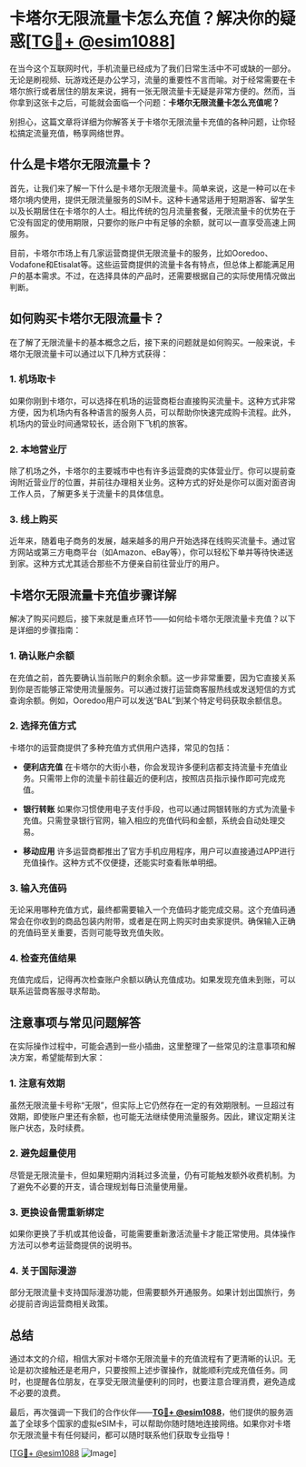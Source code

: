 # 卡塔尔无限流量卡怎么充值？解决你的疑惑[[TG💪+ @esim1088](https://t.me/s/esim1088)]

在当今这个互联网时代，手机流量已经成为了我们日常生活中不可或缺的一部分。无论是刷视频、玩游戏还是办公学习，流量的重要性不言而喻。对于经常需要在卡塔尔旅行或者居住的朋友来说，拥有一张无限流量卡无疑是非常方便的。然而，当你拿到这张卡之后，可能就会面临一个问题：**卡塔尔无限流量卡怎么充值呢？**

别担心，这篇文章将详细为你解答关于卡塔尔无限流量卡充值的各种问题，让你轻松搞定流量充值，畅享网络世界。

## 什么是卡塔尔无限流量卡？

首先，让我们来了解一下什么是卡塔尔无限流量卡。简单来说，这是一种可以在卡塔尔境内使用，提供无限流量服务的SIM卡。这种卡通常适用于短期游客、留学生以及长期居住在卡塔尔的人士。相比传统的包月流量套餐，无限流量卡的优势在于它没有固定的使用期限，只要你的账户中有足够的余额，就可以一直享受高速上网服务。

目前，卡塔尔市场上有几家运营商提供无限流量卡的服务，比如Ooredoo、Vodafone和Etisalat等。这些运营商提供的流量卡各有特点，但总体上都能满足用户的基本需求。不过，在选择具体的产品时，还需要根据自己的实际使用情况做出判断。

## 如何购买卡塔尔无限流量卡？

在了解了无限流量卡的基本概念之后，接下来的问题就是如何购买。一般来说，卡塔尔无限流量卡可以通过以下几种方式获得：

### 1. **机场取卡**
如果你刚到卡塔尔，可以选择在机场的运营商柜台直接购买流量卡。这种方式非常方便，因为机场内有各种语言的服务人员，可以帮助你快速完成购卡流程。此外，机场内的营业时间通常较长，适合刚下飞机的旅客。

### 2. **本地营业厅**
除了机场之外，卡塔尔的主要城市中也有许多运营商的实体营业厅。你可以提前查询附近营业厅的位置，并前往办理相关业务。这种方式的好处是你可以面对面咨询工作人员，了解更多关于流量卡的具体信息。

### 3. **线上购买**
近年来，随着电子商务的发展，越来越多的用户开始选择在线购买流量卡。通过官方网站或第三方电商平台（如Amazon、eBay等），你可以轻松下单并等待快递送到家。这种方式尤其适合那些不方便亲自前往营业厅的用户。

## 卡塔尔无限流量卡充值步骤详解

解决了购买问题后，接下来就是重点环节——如何给卡塔尔无限流量卡充值？以下是详细的步骤指南：

### 1. **确认账户余额**
在充值之前，首先要确认当前账户的剩余余额。这一步非常重要，因为它直接关系到你是否能够正常使用流量服务。可以通过拨打运营商客服热线或发送短信的方式查询余额。例如，Ooredoo用户可以发送“BAL”到某个特定号码获取余额信息。

### 2. **选择充值方式**
卡塔尔的运营商提供了多种充值方式供用户选择，常见的包括：

- **便利店充值**
  在卡塔尔的大街小巷，你会发现许多便利店都支持流量卡充值业务。只需带上你的流量卡前往最近的便利店，按照店员指示操作即可完成充值。
  
- **银行转账**
  如果你习惯使用电子支付手段，也可以通过网银转账的方式为流量卡充值。只需登录银行官网，输入相应的充值代码和金额，系统会自动处理交易。

- **移动应用**
  许多运营商都推出了官方手机应用程序，用户可以直接通过APP进行充值操作。这种方式不仅便捷，还能实时查看账单明细。

### 3. **输入充值码**
无论采用哪种充值方式，最终都需要输入一个充值码才能完成交易。这个充值码通常会在你收到的商品包装内附带，或者是在网上购买时由卖家提供。确保输入正确的充值码至关重要，否则可能导致充值失败。

### 4. **检查充值结果**
充值完成后，记得再次检查账户余额以确认充值成功。如果发现充值未到账，可以联系运营商客服寻求帮助。

## 注意事项与常见问题解答

在实际操作过程中，可能会遇到一些小插曲，这里整理了一些常见的注意事项和解决方案，希望能帮到大家：

### 1. **注意有效期**
虽然无限流量卡号称“无限”，但实际上它仍然存在一定的有效期限制。一旦超过有效期，即使账户里还有余额，也可能无法继续使用流量服务。因此，建议定期关注账户状态，及时续费。

### 2. **避免超量使用**
尽管是无限流量卡，但如果短期内消耗过多流量，仍有可能触发额外收费机制。为了避免不必要的开支，请合理规划每日流量使用量。

### 3. **更换设备需重新绑定**
如果你更换了手机或其他设备，可能需要重新激活流量卡才能正常使用。具体操作方法可以参考运营商提供的说明书。

### 4. **关于国际漫游**
部分无限流量卡支持国际漫游功能，但需要额外开通服务。如果计划出国旅行，务必提前咨询运营商相关政策。

## 总结

通过本文的介绍，相信大家对卡塔尔无限流量卡的充值流程有了更清晰的认识。无论是初次接触还是老用户，只要按照上述步骤操作，就能顺利完成充值任务。同时，也提醒各位朋友，在享受无限流量便利的同时，也要注意合理消费，避免造成不必要的浪费。

最后，再次强调一下我们的合作伙伴——**[TG💪+ @esim1088](https://t.me/s/esim1088)**，他们提供的服务涵盖了全球多个国家的虚拟eSIM卡，可以帮助你随时随地连接网络。如果你对卡塔尔无限流量卡有任何疑问，都可以随时联系他们获取专业指导！

[[TG💪+ @esim1088](https://t.me/s/esim1088) ![Image](https://i.postimg.cc/4NQfJmqS/Snipaste-2025-05-13-00-14-12.png)]